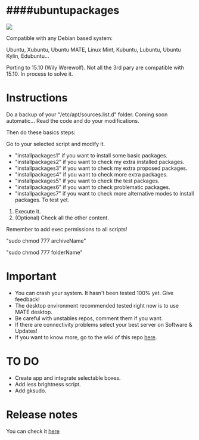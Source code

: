 ####ubuntupackages
=============================================
![](http://www.omgubuntu.co.uk/wp-content/uploads/2014/10/vervet.jpg)

Compatible with any Debian based system:

Ubuntu, Xubuntu, Ubuntu MATE, Linux Mint, Kubuntu, Lubuntu, Ubuntu Kylin, Edubuntu...

Porting to 15.10 (Wily Werewolf). Not all the 3rd pary are compatible with 15.10. In process to solve it.

Instructions
=============================================
Do a backup of your "/etc/apt/sources.list.d" folder. Coming soon automatic...
Read the code and do your modifications.

Then do these basics steps:

Go to your selected script and modify it.

* "installpackages1" if you want to install some basic packages.
* "installpackages2" if you want to check my extra installed packages.
* "installpackages3" if you want to check my extra proposed packages.
* "installpackages4" if you want to check more extra packages.
* "installpackages5" if you want to check the test packages.
* "installpackages6" if you want to check problematic packages.
* "installpackages7" if you want to check more alternative modes to install packages. To test yet.
1. Execute it.
1. (Optional) Check all the other content.

Remember to add exec permissions to all scripts!

"sudo chmod 777 archiveName"

"sudo chmod 777 folderName"

Important
=============================================
* You can crash your system. It hasn't been tested 100% yet. Give feedback!
* The desktop environment recommended tested right now is to use MATE desktop.
* Be careful with unstables repos, comment them if you want.
* If there are connectivity problems select your best server on Software & Updates!
* If you want to know more, go to the wiki of this repo [here](https://github.com/adgellida/ubuntupackages/wiki).

TO DO
=============================================
* Create app and integrate selectable boxes.
* Add less brightness script.
* Add gksudo.

Release notes
=============================================
You can check it [here](https://github.com/adgellida/ubuntupackages/releases)
